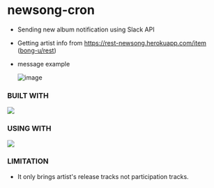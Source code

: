 # newsong-cron
* Sending new album notification using Slack API
* Getting artist info from https://rest-newsong.herokuapp.com/item ([bong-u/rest](https://github.com/bong-u/rest))

* message example

    ![image](https://user-images.githubusercontent.com/68285620/138581586-aee85edc-3557-4005-a647-9d367672167c.png)

### BUILT WITH
<img src="https://img.shields.io/badge/Python-3671a1?style=flat-square&logo=python&logoColor=white"/></a>

### USING WITH
<img src="https://img.shields.io/badge/Gitub Actions-000000?style=flat-square&logo=github&logoColor=white"/></a>

### LIMITATION
* It only brings artist's release tracks not participation tracks.

